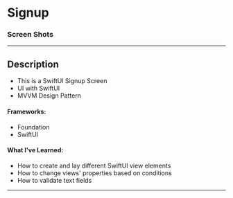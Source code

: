 # Signup

### Screen Shots




---

## Description
- This is a SwiftUI Signup Screen 
- UI with SwiftUI
- MVVM Design Pattern

#### Frameworks:
- Foundation
- SwiftUI

#### What I've Learned:
- How to create and lay different SwiftUI view elements
- How to change views' properties based on conditions
- How to validate text fields

---


